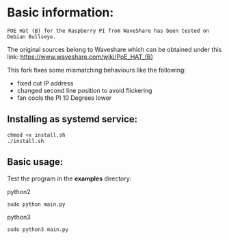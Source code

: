 
# Basic information:
```
POE Hat (B) for the Raspberry PI from WaveShare has been tested on Debian Bullseye. 
```
The original sources belong to Waveshare which can be obtained under this link: https://www.waveshare.com/wiki/PoE_HAT_(B)

This fork fixes some mismatching behaviours like the following:

- fixed cut IP address
- changed second line position to avoid flickering
- fan cools the PI 10 Degrees lower


## Installing as systemd service:

    chmod +x install.sh
    ./install.sh

## Basic usage:
Test the program in the **examples** directory:

python2

    sudo python main.py

python3

    sudo python3 main.py